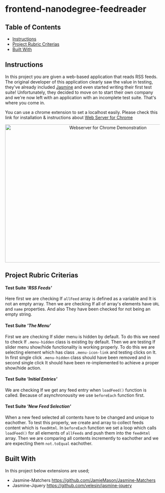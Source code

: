 # frontend-nanodegree-feedreader

## Table of Contents

* [Instructions](#instructions)
* [Project Rubric Criterias](#project-rubric-criterias)
* [Built With](#built-with)

## Instructions

In this project you are given a web-based application that reads RSS feeds. The original developer of this application clearly saw the value in testing, they've already included [Jasmine](http://jasmine.github.io/) and even started writing their first test suite! Unfortunately, they decided to move on to start their own company and we're now left with an application with an incomplete test suite. That's where you come in.

You can use a chrome extension to set a localhost easily. Please check this link for installation & instructions about [Web Server for Chrome](https://chrome.google.com/webstore/detail/web-server-for-chrome/ofhbbkphhbklhfoeikjpcbhemlocgigb?hl=en)

<p align="center">
  <img src=".webserverforchrome.gif" alt="Webserver for Chrome Demonstration"
       width="654" height="450"></p>
       
## Project Rubric Criterias
#### Test Suite ***'RSS Feeds'***
Here first we are checking If  `allFeed` array is defined as a variable and It is not an empty array.
Then we are checking If all of array's elements have `URL` and `name` properties. And also They have been checked for not being an empty string.

#### Test Suite ***'The Menu'*** 
First we are checking If slider menu is hidden by default. To do this we need to check If `.menu-hidden` class is existing by default.
Then we are testing If slider menu show/hide functionality is working properly. To do this we are selecting element which has class `.menu-icon-link` and testing clicks on It. In first single click `.menu-hidden` class should have been removed and in second single click It should have been re-implemented to achieve a proper show/hide action.

#### Test Suite ***'Initial Entries'*** 
We are checking If we get any feed entry when `loadFeed()` function is called. Because of asynchronousity we use `beforeEach` function first.

#### Test Suite ***'New Feed Selection'***
When a new feed selected all contents have to be changed and unique to eachother. To test this properly, we create and array to collect feeds content which is `feedHtml`. In `beforeEach` function we set a loop which calls `loadFeed()` for all elements of `allFeeds` and push them into the `feedHtml` array. 
Then we are comparing all contents incremently to eachother and we are expecting them `not.toEqual` eachother. 

## Built With
In this project below extensions are used;
- Jasmine-Matchers https://github.com/JamieMason/Jasmine-Matchers
- Jasmine-Jquery https://github.com/velesin/jasmine-jquery 

